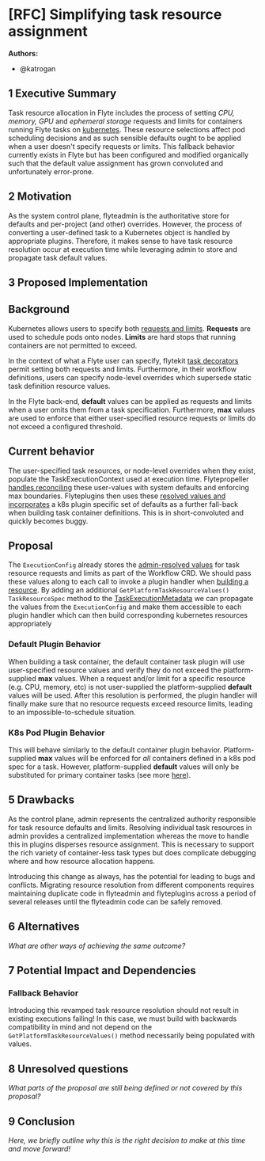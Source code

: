 # [RFC] Simplifying task resource assignment

**Authors:**

- @katrogan

## 1 Executive Summary

Task resource allocation in Flyte includes the process of setting *CPU, memory, GPU* and *ephemeral storage* requests and limits for containers running Flyte tasks on [kubernetes](https://docs.flyte.org/en/latest/flytesnacks/integrations.html#native-backend-plugins). These resource selections affect pod scheduling decisions and as such sensible defaults ought to be applied when a user doesn't specify requests or limits. This fallback behavior currently exists in Flyte but has been configured and modified organically such that the default value assignment has grown convoluted and unfortunately error-prone.

## 2 Motivation

As the system control plane, flyteadmin is the authoritative store for defaults and per-project (and other) overrides. However, the process of converting a user-defined task to a Kubernetes object is handled by appropriate plugins. Therefore, it makes sense to have task resource resolution occur at execution time while leveraging admin to store and propagate task default values.

## 3 Proposed Implementation

Background
----------
Kubernetes allows users to specify both [requests and limits](https://kubernetes.io/docs/concepts/configuration/manage-resources-containers/). **Requests** are used to schedule pods onto nodes. **Limits** are hard stops that running containers are not permitted to exceed.

In the context of what a Flyte user can specify, flytekit [task decorators](https://docs.flyte.org/en/latest/api/flytekit/generated/flytekit.task.html#flytekit-task) permit setting both requests and limits. Furthermore, in their workflow definitions, users can specify node-level overrides which supersede static task definition resource values.

In the Flyte back-end, **default** values can be applied as requests and limits when a user omits them from a task specification. Furthermore, **max** values are used to enforce that either user-specified resource requests or limits do not exceed a configured threshold.

Current behavior
----------------
The user-specified task resources, or node-level overrides when they exist, populate the TaskExecutionContext used at execution time. Flytepropeller [handles reconciling](https://github.com/flyteorg/flytepropeller/blob/a7e6ed2762ac7dea677f0a5ba1ca3556b51c262c/pkg/controller/nodes/task/taskexec_context.go#L187,L207) these user-values with system defaults and enforcing max boundaries. Flyteplugins then uses these [resolved values and incorporates](https://github.com/flyteorg/flyteplugins/blob/ab659fa0d973cad98fdabd1ad4d77def5456c3e7/go/tasks/pluginmachinery/flytek8s/container_helper.go#L164,L178) a k8s plugin specific set of defaults as a further fall-back when building task container definitions. This is in short-convoluted and quickly becomes buggy.

Proposal
--------
The `ExecutionConfig` already stores the [admin-resolved values](https://github.com/flyteorg/flytepropeller/blob/master/pkg/apis/flyteworkflow/v1alpha1/execution_config.go#L28,L30) for task resource requests and limits as part of the Workflow CRD. We should pass these values along to each call to invoke a plugin handler when [building a resource](https://github.com/flyteorg/flyteplugins/blob/bd6c1b60f09907706683863187fe387e7e373c0e/go/tasks/pluginmachinery/k8s/plugin.go#L84). By adding an additional `GetPlatformTaskResourceValues() TaskResourceSpec` method to the [TaskExecutionMetadata](https://github.com/flyteorg/flyteplugins/blob/93b339a71b32b8b43cf0e5cf3cfb17ef3dae0b5c/go/tasks/pluginmachinery/core/exec_metadata.go#L24) we can propagate the values from the `ExecutionConfig` and make them accessible to each plugin handler which can then build corresponding kubernetes resources appropriately

### Default Plugin Behavior
When building a task container, the default container task plugin will use user-specified resource values and verify they do not exceed the platform-supplied **max** values. When a request and/or limit for a specific resource (e.g. CPU, memory, etc) is not user-supplied the platform-supplied **default** values will be used. After this resolution is performed, the plugin handler will finally make sure that no resource requests exceed resource limits, leading to an impossible-to-schedule situation.

### K8s Pod Plugin Behavior
This will behave similarly to the default container plugin behavior. Platform-supplied **max** values will be enforced for *all* containers defined in a k8s pod spec for a task. However, platform-supplied **default** values will only be substituted for primary container tasks (see more [here](https://docs.flyte.org/en/latest/flytesnacks/examples/k8s_pod_plugin/index.html)).



## 5 Drawbacks

As the control plane, admin represents the centralized authority responsible for task resource defaults and limits. Resolving individual task resources in admin provides a centralized implementation whereas the move to handle this in plugins disperses resource assignment. This is necessary to support the rich variety of container-less task types but does complicate debugging where and how resource allocation happens.

Introducing this change as always, has the potential for leading to bugs and conflicts. Migrating resource resolution from different components requires maintaining duplicate code in flyteadmin and flyteplugins across a period of several releases until the flyteadmin code can be safely removed.

## 6 Alternatives

*What are other ways of achieving the same outcome?*

## 7 Potential Impact and Dependencies

### Fallback Behavior
Introducing this revamped task resource resolution should not result in existing executions failing! In this case, we must build with backwards compatibility in mind and not depend on the `GetPlatformTaskResourceValues()` method necessarily being populated with values.

## 8 Unresolved questions

*What parts of the proposal are still being defined or not covered by this proposal?*

## 9 Conclusion

*Here, we briefly outline why this is the right decision to make at this time and move forward!*

